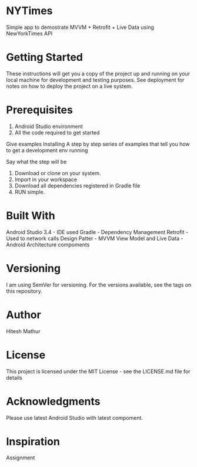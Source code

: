 # NYTimes
Simple app to demostrate MVVM + Retrofit + Live Data using NewYorkTimes API

# Getting Started
These instructions will get you a copy of the project up and running on your local machine for development and testing purposes. See deployment for notes on how to deploy the project on a live system.

# Prerequisites
1. Android Studio environment 
2. All the code required to get started


Give examples
Installing
A step by step series of examples that tell you how to get a development env running

Say what the step will be

1. Download or clone on your system.
2. Import in your workspace 
3. Download all dependencies registered in Gradle file
4. RUN simple.

# Built With

Android Studio 3.4 - IDE used
Gradle - Dependency Management
Retrofit - Used to network calls
Design Patter - MVVM
View Model and Live Data - Android Architecture compoments

# Versioning
I am using SemVer for versioning. For the versions available, see the tags on this repository.

# Author
Hitesh Mathur

# License
This project is licensed under the MIT License - see the LICENSE.md file for details

# Acknowledgments
Please use latest Android Studio with latest compoment.

# Inspiration
Assignment
